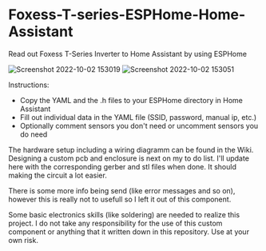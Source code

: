 # Foxess-T-series-ESPHome-Home-Assistant
Read out Foxess T-Series Inverter to Home Assistant by using ESPHome

![Screenshot 2022-10-02 153019](https://user-images.githubusercontent.com/106449034/193456801-99b3201c-d321-4a15-a520-aaa8ef501432.jpg)
![Screenshot 2022-10-02 153051](https://user-images.githubusercontent.com/106449034/193456806-b54805a2-b9ea-435d-a3b7-6fe42b514c9a.jpg)

Instructions:
- Copy the YAML and the .h files to your ESPHome directory in Home Assistant
- Fill out individual data in the YAML file (SSID, password, manual ip, etc.)
- Optionally comment sensors you don't need or uncomment sensors you do need

The hardware setup including a wiring diagramm can be found in the Wiki.
Designing a custom pcb and enclosure is next on my to do list. I'll update here with the corresponding gerber and stl files when done. It should making the circuit a lot easier.

There is some more info being send (like error messages and so on), however this is really not to usefull so I left it out of this component.

Some basic electronics skills (like soldering) are needed to realize this project. I do not take any responsibility for the use of this custom component or anything that it written down in this repository. Use at your own risk.
